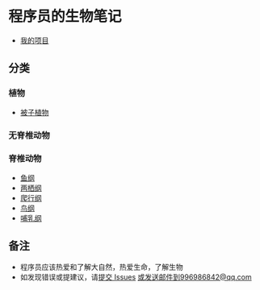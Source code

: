 ﻿# 程序员的生物笔记
+ [我的项目](../../../proj/)
## 分类
### 植物
+ [被子植物](angiosperm.md)
### 无脊椎动物
### 脊椎动物
+ [鱼纲](fish.md)
+ [两栖纲](amphibian.md)
+ [爬行纲](reptilia.md)
+ [鸟纲](bird.md)
+ [哺乳纲](mammal.md)
## 备注
+ 程序员应该热爱和了解大自然，热爱生命，了解生物
+ 如发现错误或提建议，请[提交 Issues](../../issues) 或发送邮件到996986842@qq.com